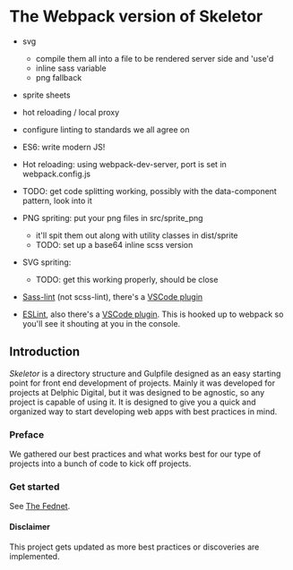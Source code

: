 # The Webpack version of Skeletor

 - svg
    - compile them all into a file to be rendered server side and 'use'd
    - inline sass variable
    - png fallback
 - sprite sheets
 - hot reloading / local proxy
 - configure linting to standards we all agree on

 - ES6: write modern JS!
 - Hot reloading: using webpack-dev-server, port is set in webpack.config.js
 - TODO: get code splitting working, possibly with the data-component pattern, look into it 
 - PNG spriting: put your png files in src/sprite_png 
    - it'll spit them out along with utility classes in dist/sprite
    - TODO: set up a base64 inline scss version
 - SVG spriting:
    - TODO: get this working properly, should be close
 - [Sass-lint](https://github.com/sasstools/sass-lint) (not scss-lint), there's a [VSCode plugin](https://marketplace.visualstudio.com/items?itemName=glen-84.sass-lint)
 - [ESLint](https://eslint.org/), also there's a [VSCode plugin](https://marketplace.visualstudio.com/items?itemName=dbaeumer.vscode-eslint). This is hooked up to webpack so you'll see it shouting at you in the console.

## Introduction

_Skeletor_ is a directory structure and Gulpfile designed as an easy starting point for front end development of projects. Mainly it was developed for projects at Delphic Digital, but it was designed to be agnostic, so any project is capable of using it. It is designed to give you a quick and organized way to start developing web apps with best practices in mind.

### Preface
We gathered our best practices and what works best for our type of projects into a bunch of code to kick off projects.

### Get started

See [The Fednet](https://fednet.herokuapp.com/skeletor/introduction).


#### Disclaimer
This project gets updated as more best practices or discoveries are implemented.
